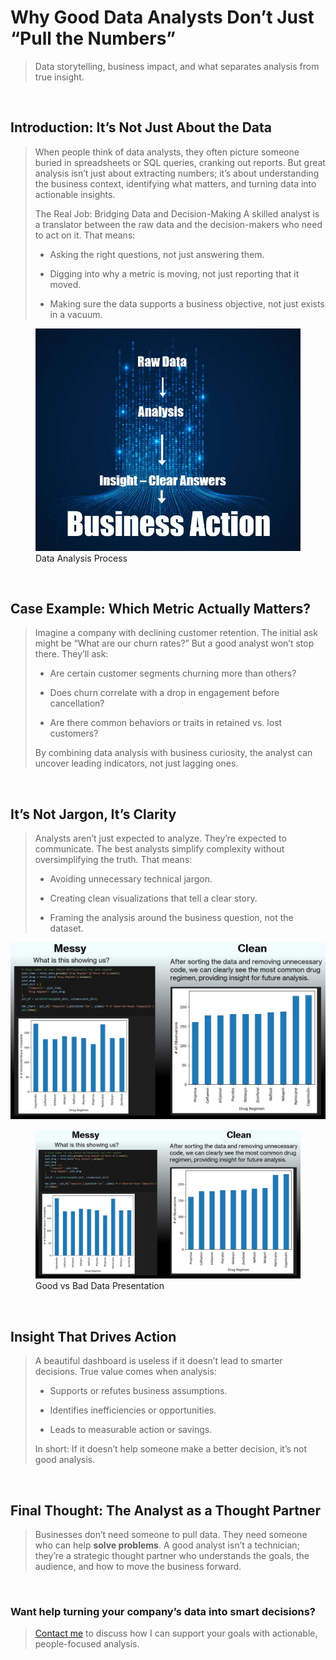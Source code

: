 # Why Good Data Analysts Don’t Just “Pull the Numbers”

> Data storytelling, business impact, and what separates analysis from true insight.
>

<br>

## Introduction: It’s Not Just About the Data
> When people think of data analysts, they often picture someone buried in spreadsheets or SQL queries, cranking out reports. But great analysis isn’t just about extracting numbers; it’s about understanding the business context, identifying what matters, and turning data into actionable insights.
>
> The Real Job: Bridging Data and Decision-Making
> A skilled analyst is a translator between the raw data and the decision-makers who need to act on it. That means:
> 
> * Asking the right questions, not just answering them.
> 
> * Digging into why a metric is moving, not just reporting that it moved.
> 
> * Making sure the data supports a business objective, not just exists in a vacuum.
> 

<div class="gallery">
  <figure>
  <img src="..\Images\Good_Data_Analysts-Data_Flow.jpg" alt="Data Analyst Pipeline" />
    <figcaption>Data Analysis Process</figcaption>
  </figure>
  </div>

<br>

## Case Example: Which Metric Actually Matters?
> Imagine a company with declining customer retention. The initial ask might be “What are our churn rates?” But a good analyst won’t stop there. They’ll ask:
> 
> * Are certain customer segments churning more than others?
> 
> * Does churn correlate with a drop in engagement before cancellation?
> 
> * Are there common behaviors or traits in retained vs. lost customers?
> 
> By combining data analysis with business curiosity, the analyst can uncover leading indicators, not just lagging ones.
> 

<br>

## It’s Not Jargon, It’s Clarity
> Analysts aren’t just expected to analyze. They’re expected to communicate. The best analysts simplify complexity without oversimplifying the truth. That means:
> 
> * Avoiding unnecessary technical jargon.
> 
> * Creating clean visualizations that tell a clear story.
> 
> * Framing the analysis around the business question, not the dataset.
>

![Data Presentation](..\Images\Good_Data_Analysts-Messy_to_Clear_Charts.JPG)

<div class="gallery">
  <figure>
  <img src="../Images/Good_Data_Analysts-Messy_to_Clear_Charts.jpg" alt="Good vs Bad Data Presentation" />
    <figcaption>Good vs Bad Data Presentation</figcaption>
  </figure>
  </div>

<br>

## Insight That Drives Action
> A beautiful dashboard is useless if it doesn’t lead to smarter decisions. True value comes when analysis:
> 
> * Supports or refutes business assumptions.
> 
> * Identifies inefficiencies or opportunities.
> 
> * Leads to measurable action or savings.
> 
> In short: If it doesn’t help someone make a better decision, it’s not good analysis.
> 

<br>

## Final Thought: The Analyst as a Thought Partner
> Businesses don’t need someone to pull data. They need someone who can help **solve problems**. A good analyst isn’t a technician; they’re a strategic thought partner who understands the goals, the audience, and how to move the business forward.

<br>

### Want help turning your company’s data into smart decisions?
> [Contact me](contact.md) to discuss how I can support your goals with actionable, people-focused analysis.
> 
